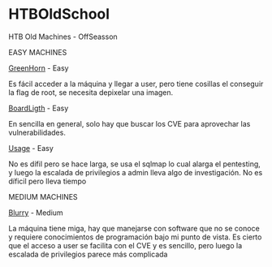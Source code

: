 # HTBOldSchool
HTB Old Machines - OffSeasson

EASY MACHINES

[GreenHorn](https://github.com/manuelsantosiglesias/HTBOldSchool/Easy/tree/main/GreenHorn) - Easy

Es fácil acceder a la máquina y llegar a user, pero tiene cosillas el conseguir la flag de root, se necesita depixelar una imagen.

[BoardLigth](https://github.com/manuelsantosiglesias/HTBOldSchool/Easy/tree/main/BoardLigth) - Easy

En sencilla en general, solo hay que buscar los CVE para aprovechar las vulnerabilidades.

[Usage](https://github.com/manuelsantosiglesias/HTBOldSchool/Easy/tree/main/Usage) - Easy

No es dífil pero se hace larga, se usa el sqlmap lo cual alarga el pentesting, y luego la escalada de privilegios a admin lleva algo de investigación. No es díficil pero lleva tiempo


MEDIUM MACHINES

[Blurry](https://github.com/manuelsantosiglesias/HTBOldSchool/Medium/tree/main/Blurry) - Medium

La máquina tiene miga, hay que manejarse con software que no se conoce y requiere conocimientos de programación bajo mi punto de vista.
Es cierto que el acceso a user se facilita con el CVE y es sencillo, pero luego la escalada de privilegios parece más complicada